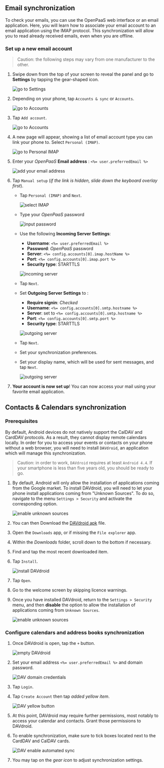 ## Email synchronization

To check your emails, you can use the OpenPaaS web interface or an email application. Here, you will learn how to associate your email account to an email application using the IMAP protocol. This synchronization will allow you to read already received emails, even when you are offline.

### Set up a new email account

> Caution: the following steps may vary from one manufacturer to the other.

1. Swipe down from the top of your screen to reveal the panel and go to **Settings** by tapping the gear-shaped icon.

    ![go to Settings](/account/images/en/android_settings_icon.png)

2. Depending on your phone, tap `Accounts & sync` or `Accounts`.

    ![go to Accounts](/account/images/en/android_settings_accounts.png)

3. Tap `Add account`.

    ![go to Accounts](/account/images/en/android_add_account.png)

4. A new page will appear, showing a list of email account type you can link your phone to. Select `Personal (IMAP)`.

    ![go to Personal IMAP](/account/images/en/android_add_imap_account.png)

5. Enter your *OpenPaaS* **Email address** : `<%= user.preferredEmail %>`

    ![add your email address](/account/images/en/android_add_imap_account_1.png)

6. Tap `Manual setup` (*if the link is hidden, slide down the keyboard overlay first*).
    * Tap `Personal (IMAP)` and `Next`.

        ![select IMAP](/account/images/en/android_add_imap_account_2.png)

    * Type your *OpenPaaS* password

        ![input password](/account/images/en/android_add_imap_account_3_password.png)

    * Use the following **Incoming Server Settings**:
        * __Username__: `<%= user.preferredEmail %>`
        * __Password__: *OpenPaaS* password
        * __Server__: `<%= config.accounts[0].imap.hostName %>`
        * __Port__: `<%= config.accounts[0].imap.port %>`
        * __Security type__: STARTTLS

        ![incoming server](/account/images/en/android_add_imap_account_4_incoming.png)

    * Tap `Next`.
    * Set **Outgoing Server Settings** to :
        * __Require signin__: *Checked*
        * __Username__: `<%= config.accounts[0].smtp.hostname %>`
        * __Server__: set to `<%= config.accounts[0].smtp.hostname %>`
        * __Port__: `<%= config.accounts[0].smtp.port %>`
        * __Security type__: STARTTLS

        ![outgoing server](/account/images/en/android_add_imap_account_5_outgoing.png)

    * Tap `Next`.
    * Set your synchronization preferences.
    * Set your display name, which will be used for sent messages, and tap `Next`.

        ![outgoing server](/account/images/en/android_add_imap_account_6.png)

7. **Your account is now set up**! You can now access your mail using your favorite email application.

## Contacts & Calendars synchronization

### Prerequisites

By default, Android devices do not natively support the CalDAV and CardDAV protocols. As a result, they cannot display remote calendars locally. In order for you to access your events or contacts on your phone without a web browser, you will need to install `DAVdroid`, an application which will manage this synchronization.

> Caution: in order to work, `DAVdroid` requires at least `Android 4.4`. If your smartphone is less than five years old, you should be ready to go.

1. By default, Android will only allow the installation of applications coming from the Google market. To install DAVdroid, you will need to let your phone install applications coming from "Unknown Sources". To do so, navigate to the menu `Settings > Security` and activate the corresponding option.

    ![enable unknown sources](/account/images/en/android_davdroid_unknown_src.png)

2. You can then Download the [DAVdroid apk](/account/downloads/davdroid/at.bitfire.davdroid_245.apk) file.
3. Open the `Downloads` app, or if missing the `File explorer` app.
4. Within the *Downloads* folder, scroll down to the bottom if necessary.
5. Find and tap the most recent downloaded item.
6. Tap `Install`.

    ![install DAVdroid](/account/images/en/android_davdroid_installed.png)

7. Tap `Open`.
8. Go to the welcome screen by skipping licence warnings.
9. Once you have installed DAVdroid, return to the `Settings > Security` menu, and then **disable** the option to allow the installation of applications coming from `Unknown Sources`.

    ![enable unknown sources](/account/images/en/android_davdroid_unknown_src.png)

### Configure calendars and address books synchronization

1. Once DAVdroid is open, tap the `+` button.

    ![empty DAVdroid](/account/images/en/android_davdroid_empty.png)

2. Set your email address `<%= user.preferredEmail %>` and domain password.

    ![DAV domain credentials](/account/images/en/android_davdroid_add_account.png)

3. Tap `Login`.
4. Tap `Create Account` then tap *added yellow item*.

    ![DAV yellow button](/account/images/en/android_davdroid_accounts_list.png)

5. At this point, DAVdroid may require further permissions, most notably to access your calendar and contacts. Grant those permissions to DAVdroid.
6. To enable synchronization, make sure to tick boxes located next to the CardDAV and CalDAV cards.

    ![DAV enable automated sync](/account/images/en/android_davdroid_enable_autosync.png)

7. You may tap on the *gear icon* to adjust synchronization settings.
